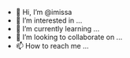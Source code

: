 - 👋 Hi, I’m @imissa
- 👀 I’m interested in ...
- 🌱 I’m currently learning ...
- 💞️ I’m looking to collaborate on ...
- 📫 How to reach me ...

<!---
imissa/imissa is a ✨ special ✨ repository because its `README.md` (this file) appears on your GitHub profile.
You can click the Preview link to take a look at your changes.
--->
